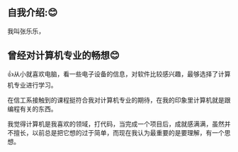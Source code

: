 ## 自我介绍::blush:
我叫张乐乐，





## 曾经对计算机专业的畅想:blush:
  :+1:从小就喜欢电脑，看一些电子设备的信息，对软件比较感兴趣，最够选择了计算机专业进行学习。
  
  在信工系接触到的课程挺符合我对计算机专业的期待，在我的印象里计算机就是跟编程有关的东西。
  
  我觉得计算机是我喜欢的领域，打代码，当完成一个项目后，成就感满满，虽然并不擅长，以前总是把它想的过于简单，而现在我认为最重要的是要理解，有一个思想。
  





